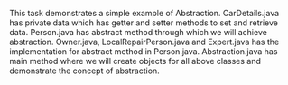 This task demonstrates a simple example of Abstraction.
CarDetails.java has private data which has getter and setter methods to set and retrieve data.
Person.java has abstract method through which we will achieve abstraction.
Owner.java, LocalRepairPerson.java and Expert.java has the implementation for abstract method in Person.java.
Abstraction.java has main method where we will create objects for all above classes and demonstrate the concept of abstraction.
